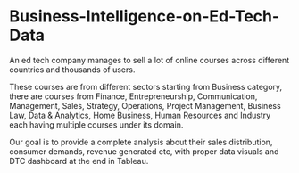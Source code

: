 # Business-Intelligence-on-Ed-Tech-Data

An ed tech company manages to sell a lot of online courses across different countries and thousands of users. 

These courses are from different sectors starting from Business category, there are courses from Finance, Entrepreneurship, Communication, Management, Sales, Strategy, Operations, Project Management, Business Law, Data & Analytics, Home Business, Human Resources and Industry each having multiple courses under its domain.

Our goal is to provide a complete analysis about their sales distribution, consumer demands, revenue generated etc, with proper data visuals and DTC dashboard at the end in Tableau.
